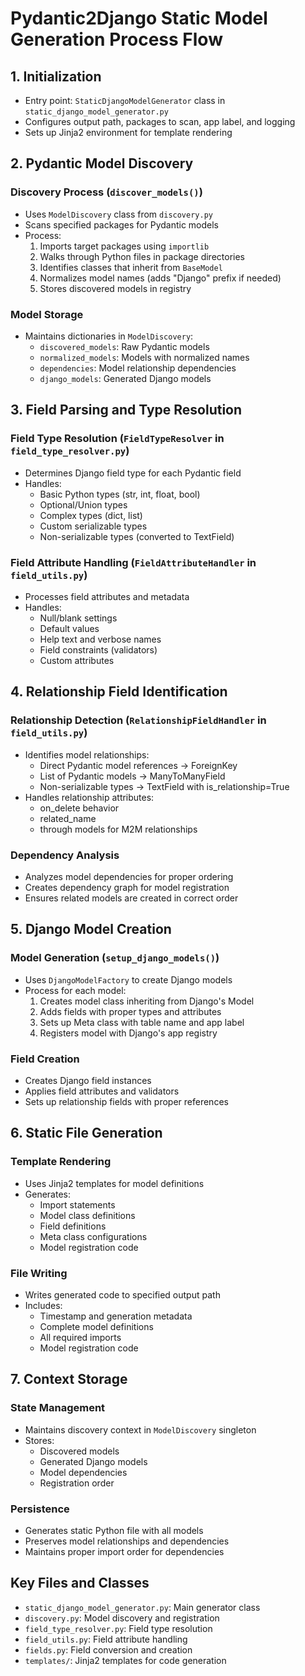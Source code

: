 # Pydantic2Django Static Model Generation Process Flow

## 1. Initialization
- Entry point: `StaticDjangoModelGenerator` class in `static_django_model_generator.py`
- Configures output path, packages to scan, app label, and logging
- Sets up Jinja2 environment for template rendering

## 2. Pydantic Model Discovery
### Discovery Process (`discover_models()`)
- Uses `ModelDiscovery` class from `discovery.py`
- Scans specified packages for Pydantic models
- Process:
  1. Imports target packages using `importlib`
  2. Walks through Python files in package directories
  3. Identifies classes that inherit from `BaseModel`
  4. Normalizes model names (adds "Django" prefix if needed)
  5. Stores discovered models in registry

### Model Storage
- Maintains dictionaries in `ModelDiscovery`:
  - `discovered_models`: Raw Pydantic models
  - `normalized_models`: Models with normalized names
  - `dependencies`: Model relationship dependencies
  - `django_models`: Generated Django models

## 3. Field Parsing and Type Resolution
### Field Type Resolution (`FieldTypeResolver` in `field_type_resolver.py`)
- Determines Django field type for each Pydantic field
- Handles:
  - Basic Python types (str, int, float, bool)
  - Optional/Union types
  - Complex types (dict, list)
  - Custom serializable types
  - Non-serializable types (converted to TextField)

### Field Attribute Handling (`FieldAttributeHandler` in `field_utils.py`)
- Processes field attributes and metadata
- Handles:
  - Null/blank settings
  - Default values
  - Help text and verbose names
  - Field constraints (validators)
  - Custom attributes

## 4. Relationship Field Identification
### Relationship Detection (`RelationshipFieldHandler` in `field_utils.py`)
- Identifies model relationships:
  - Direct Pydantic model references → ForeignKey
  - List of Pydantic models → ManyToManyField
  - Non-serializable types → TextField with is_relationship=True
- Handles relationship attributes:
  - on_delete behavior
  - related_name
  - through models for M2M relationships

### Dependency Analysis
- Analyzes model dependencies for proper ordering
- Creates dependency graph for model registration
- Ensures related models are created in correct order

## 5. Django Model Creation
### Model Generation (`setup_django_models()`)
- Uses `DjangoModelFactory` to create Django models
- Process for each model:
  1. Creates model class inheriting from Django's Model
  2. Adds fields with proper types and attributes
  3. Sets up Meta class with table name and app label
  4. Registers model with Django's app registry

### Field Creation
- Creates Django field instances
- Applies field attributes and validators
- Sets up relationship fields with proper references

## 6. Static File Generation
### Template Rendering
- Uses Jinja2 templates for model definitions
- Generates:
  - Import statements
  - Model class definitions
  - Field definitions
  - Meta class configurations
  - Model registration code

### File Writing
- Writes generated code to specified output path
- Includes:
  - Timestamp and generation metadata
  - Complete model definitions
  - All required imports
  - Model registration code

## 7. Context Storage
### State Management
- Maintains discovery context in `ModelDiscovery` singleton
- Stores:
  - Discovered models
  - Generated Django models
  - Model dependencies
  - Registration order

### Persistence
- Generates static Python file with all models
- Preserves model relationships and dependencies
- Maintains proper import order for dependencies

## Key Files and Classes
- `static_django_model_generator.py`: Main generator class
- `discovery.py`: Model discovery and registration
- `field_type_resolver.py`: Field type resolution
- `field_utils.py`: Field attribute handling
- `fields.py`: Field conversion and creation
- `templates/`: Jinja2 templates for code generation

